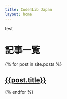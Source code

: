 ```yaml
---
title: Code4Lib Japan
layout: home
---
```


test

# 記事一覧
{% for post in site.posts %}
## [{{post.title}}]({{post.url}})
{% endfor %}